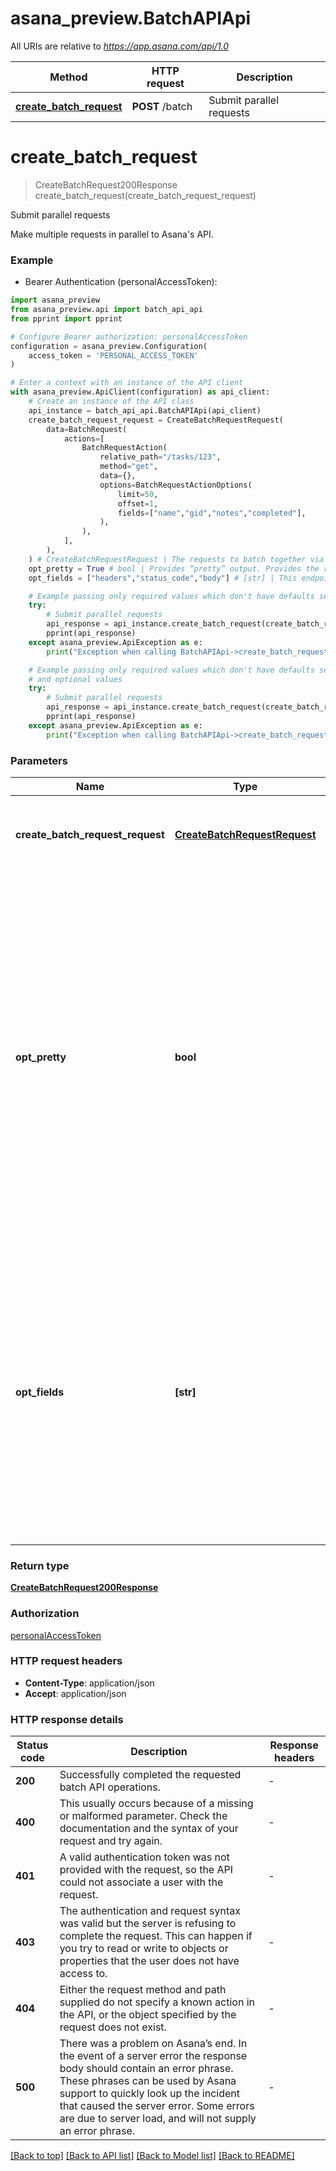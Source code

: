 # asana_preview.BatchAPIApi

All URIs are relative to *https://app.asana.com/api/1.0*

Method | HTTP request | Description
------------- | ------------- | -------------
[**create_batch_request**](BatchAPIApi.md#create_batch_request) | **POST** /batch | Submit parallel requests


# **create_batch_request**
> CreateBatchRequest200Response create_batch_request(create_batch_request_request)

Submit parallel requests

Make multiple requests in parallel to Asana's API.

### Example

* Bearer Authentication (personalAccessToken):

```python
import asana_preview
from asana_preview.api import batch_api_api
from pprint import pprint

# Configure Bearer authorization: personalAccessToken
configuration = asana_preview.Configuration(
    access_token = 'PERSONAL_ACCESS_TOKEN'
)

# Enter a context with an instance of the API client
with asana_preview.ApiClient(configuration) as api_client:
    # Create an instance of the API class
    api_instance = batch_api_api.BatchAPIApi(api_client)
    create_batch_request_request = CreateBatchRequestRequest(
        data=BatchRequest(
            actions=[
                BatchRequestAction(
                    relative_path="/tasks/123",
                    method="get",
                    data={},
                    options=BatchRequestActionOptions(
                        limit=50,
                        offset=1,
                        fields=["name","gid","notes","completed"],
                    ),
                ),
            ],
        ),
    ) # CreateBatchRequestRequest | The requests to batch together via the Batch API.
    opt_pretty = True # bool | Provides “pretty” output. Provides the response in a “pretty” format. In the case of JSON this means doing proper line breaking and indentation to make it readable. This will take extra time and increase the response size so it is advisable only to use this during debugging. (optional)
    opt_fields = ["headers","status_code","body"] # [str] | This endpoint returns a compact resource, which excludes some properties by default. To include those optional properties, set this query parameter to a comma-separated list of the properties you wish to include. (optional)

    # Example passing only required values which don't have defaults set
    try:
        # Submit parallel requests
        api_response = api_instance.create_batch_request(create_batch_request_request)
        pprint(api_response)
    except asana_preview.ApiException as e:
        print("Exception when calling BatchAPIApi->create_batch_request: %s\n" % e)

    # Example passing only required values which don't have defaults set
    # and optional values
    try:
        # Submit parallel requests
        api_response = api_instance.create_batch_request(create_batch_request_request, opt_pretty=opt_pretty, opt_fields=opt_fields)
        pprint(api_response)
    except asana_preview.ApiException as e:
        print("Exception when calling BatchAPIApi->create_batch_request: %s\n" % e)
```

### Parameters

Name | Type | Description  | Notes
------------- | ------------- | ------------- | -------------
 **create_batch_request_request** | [**CreateBatchRequestRequest**](CreateBatchRequestRequest.md)| The requests to batch together via the Batch API. |
 **opt_pretty** | **bool**| Provides “pretty” output. Provides the response in a “pretty” format. In the case of JSON this means doing proper line breaking and indentation to make it readable. This will take extra time and increase the response size so it is advisable only to use this during debugging. | [optional]
 **opt_fields** | **[str]**| This endpoint returns a compact resource, which excludes some properties by default. To include those optional properties, set this query parameter to a comma-separated list of the properties you wish to include. | [optional]

### Return type

[**CreateBatchRequest200Response**](CreateBatchRequest200Response.md)

### Authorization

[personalAccessToken](../README.md#personalAccessToken)

### HTTP request headers

 - **Content-Type**: application/json
 - **Accept**: application/json


### HTTP response details

| Status code | Description | Response headers |
|-------------|-------------|------------------|
**200** | Successfully completed the requested batch API operations. |  -  |
**400** | This usually occurs because of a missing or malformed parameter. Check the documentation and the syntax of your request and try again. |  -  |
**401** | A valid authentication token was not provided with the request, so the API could not associate a user with the request. |  -  |
**403** | The authentication and request syntax was valid but the server is refusing to complete the request. This can happen if you try to read or write to objects or properties that the user does not have access to. |  -  |
**404** | Either the request method and path supplied do not specify a known action in the API, or the object specified by the request does not exist. |  -  |
**500** | There was a problem on Asana’s end. In the event of a server error the response body should contain an error phrase. These phrases can be used by Asana support to quickly look up the incident that caused the server error. Some errors are due to server load, and will not supply an error phrase. |  -  |

[[Back to top]](#) [[Back to API list]](../README.md#documentation-for-api-endpoints) [[Back to Model list]](../README.md#documentation-for-models) [[Back to README]](../README.md)

